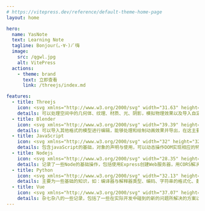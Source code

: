 ```yaml
---
# https://vitepress.dev/reference/default-theme-home-page
layout: home

hero:
  name: YasNote
  text: Learning Note
  tagline: Bonjour(｡･∀･)ﾉﾞ嗨
  image:
    src: /qgwl.jpg
    alt: VitePress
  actions:
    - theme: brand
      text: 立即查看
      link: /threejs/index.md

features:
  - title: Threejs
    icon: <svg xmlns="http://www.w3.org/2000/svg" width="31.63" height="32" viewBox="0 0 256 259"><path d="M.087 3.585C-.446 1.427 1.555-.5 3.691.116l62.23 17.916a2.94 2.94 0 0 1 1.578.455l122.73 35.334c.508.01 1.01.155 1.446.416l62.234 17.918c2.138.616 2.807 3.316 1.203 4.858l-187.8 180.649c-1.603 1.542-4.274.77-4.807-1.39L31.353 130.16a2.948 2.948 0 0 1-.098-.396Zm53.306 191.71l13.52 54.733l40.714-39.165l-54.234-15.568Zm41.938-43.284l-39.419 37.995l52.512 15.076l-13.093-53.071Zm5.851-.406l13.052 52.903l39.311-37.814l-52.363-15.089Zm-63.07-18.174l13.109 53.073l39.372-37.95l-52.481-15.123Zm103.704-26.278l-40.051 38.606l53.373 15.38l-13.322-53.986Zm5.612-1.373l13.322 53.984l40.161-38.631l-53.483-15.353ZM79.847 89.239l-40.137 38.64l53.471 15.407l-13.334-54.047Zm5.59-1.457l13.094 53.07l39.419-37.996l-52.512-15.074ZM22.385 69.759L35.71 123.71l40.108-38.612l-53.434-15.339Zm166.192-7.49l-39.419 37.995l52.512 15.076l-13.093-53.071Zm5.633-1.29l13.28 53.826l40.008-38.484l-53.288-15.342Zm-67.86-16.506L87.109 82.25l52.265 15.003l-13.023-52.78Zm5.601-1.419l13.112 53.134l39.43-38.007l-52.542-15.127ZM64.338 26.48L24.919 64.476L77.431 79.55L64.338 26.48Zm5.638-1.269l13.061 52.937l39.323-37.855l-52.384-15.082ZM6.894 7.05l13.323 53.935l40.022-38.577L6.894 7.05Z"/></svg>
    details: 可以处理空间中的几何体、纹理、材质、光、阴影，模拟物理效果以及导入自定义模型，此外还可以使用GLSL语言来编写着色器
  - title: Blender
    icon: <svg xmlns="http://www.w3.org/2000/svg" width="39.39" height="32" viewBox="0 0 256 208"><path fill="#FFF" d="M100.43 115.195c.931-16.606 9.062-31.235 21.33-41.606c12.03-10.186 28.222-16.412 45.89-16.412c17.65 0 33.843 6.226 45.882 16.412c12.258 10.37 20.39 25 21.33 41.588c.93 17.062-5.928 32.912-17.958 44.661c-12.267 11.951-29.716 19.45-49.254 19.45c-19.538 0-37.021-7.499-49.28-19.45c-12.039-11.75-18.88-27.6-17.94-44.643Z"/><path fill="#265787" d="M133.168 116.676c.477-8.52 4.65-16.027 10.944-21.348c6.173-5.226 14.481-8.421 23.547-8.421c9.056 0 17.365 3.195 23.542 8.421c6.29 5.321 10.462 12.828 10.944 21.34c.478 8.754-3.04 16.887-9.214 22.915c-6.294 6.132-15.247 9.98-25.272 9.98c-10.025 0-18.996-3.848-25.286-9.98c-6.177-6.028-9.687-14.161-9.205-22.907Z"/><path fill="#EA7600" d="M78.41 134.18c.06 3.34 1.125 9.834 2.724 14.904c3.359 10.733 9.057 20.663 16.986 29.413c8.137 8.995 18.156 16.22 29.73 21.349c12.164 5.387 25.344 8.132 39.034 8.11c13.668-.019 26.849-2.818 39.013-8.246c11.573-5.179 21.583-12.435 29.707-21.434c7.924-8.787 13.613-18.734 16.982-29.467c1.693-5.423 2.763-10.927 3.192-16.45a74.978 74.978 0 0 0-.528-16.336c-1.508-10.611-5.18-20.567-10.833-29.643c-5.17-8.34-11.834-15.641-19.759-21.787l.018-.013l-79.97-61.405c-.073-.054-.132-.112-.209-.162c-5.246-4.028-14.07-4.014-19.84.022c-5.834 4.082-6.502 10.833-1.31 15.09l-.022.023l33.355 27.124l-101.663.108h-.136c-8.403.01-16.48 5.523-18.08 12.49c-1.643 7.098 4.065 12.986 12.802 13.018l-.014.031l51.53-.1L9.167 141.4c-.117.086-.244.176-.352.262c-8.674 6.642-11.478 17.687-6.015 24.676c5.545 7.108 17.335 7.121 26.099.041l50.184-41.071s-.732 5.544-.673 8.872Zm128.955 18.566c-10.34 10.535-24.817 16.508-40.48 16.54c-15.687.027-30.163-5.893-40.503-16.409c-5.053-5.125-8.764-11.022-11.054-17.303a44.932 44.932 0 0 1-2.537-19.334c.546-6.462 2.47-12.625 5.54-18.202c3.016-5.481 7.17-10.435 12.3-14.625c10.05-8.19 22.847-12.625 36.23-12.643c13.398-.018 26.185 4.376 36.246 12.54c5.12 4.171 9.27 9.107 12.286 14.58a45.673 45.673 0 0 1 5.563 18.192a45.04 45.04 0 0 1-2.547 19.32c-2.294 6.3-5.992 12.197-11.044 17.344Z"/></svg>
    details: 可以导入其他格式的模型进行编辑，能够处理和绘制动画效果并导出，在这主要为Threejs导出可以使用的白模与烘焙好的UV展开
  - title: JavaScript
    icon: <svg xmlns="http://www.w3.org/2000/svg" width="32" height="32" viewBox="0 0 256 256"><path fill="#F7DF1E" d="M0 0h256v256H0V0Z"/><path d="m67.312 213.932l19.59-11.856c3.78 6.701 7.218 12.371 15.465 12.371c7.905 0 12.89-3.092 12.89-15.12v-81.798h24.057v82.138c0 24.917-14.606 36.259-35.916 36.259c-19.245 0-30.416-9.967-36.087-21.996m85.07-2.576l19.588-11.341c5.157 8.421 11.859 14.607 23.715 14.607c9.969 0 16.325-4.984 16.325-11.858c0-8.248-6.53-11.17-17.528-15.98l-6.013-2.58c-17.357-7.387-28.87-16.667-28.87-36.257c0-18.044 13.747-31.792 35.228-31.792c15.294 0 26.292 5.328 34.196 19.247l-18.732 12.03c-4.125-7.389-8.591-10.31-15.465-10.31c-7.046 0-11.514 4.468-11.514 10.31c0 7.217 4.468 10.14 14.778 14.608l6.014 2.577c20.45 8.765 31.963 17.7 31.963 37.804c0 21.654-17.012 33.51-39.867 33.51c-22.339 0-36.774-10.654-43.819-24.574"/></svg>
    details: 包含javaScript的基础，对象的声明与使用，可以动态操作DOM实现相应的特效，能够访问本地存储在浏览器中的数据，以及从ES6开始到现在的新特性
  - title: Nodejs
    icon: <svg xmlns="http://www.w3.org/2000/svg" width="28.35" height="32" viewBox="0 0 256 289"><path fill="#539E43" d="M128 288.464c-3.975 0-7.685-1.06-11.13-2.915l-35.247-20.936c-5.3-2.915-2.65-3.975-1.06-4.505c7.155-2.385 8.48-2.915 15.9-7.156c.796-.53 1.856-.265 2.65.265l27.032 16.166c1.06.53 2.385.53 3.18 0l105.74-61.217c1.06-.53 1.59-1.59 1.59-2.915V83.08c0-1.325-.53-2.385-1.59-2.915l-105.74-60.953c-1.06-.53-2.385-.53-3.18 0L20.405 80.166c-1.06.53-1.59 1.855-1.59 2.915v122.17c0 1.06.53 2.385 1.59 2.915l28.887 16.695c15.636 7.95 25.44-1.325 25.44-10.6V93.68c0-1.59 1.326-3.18 3.181-3.18h13.516c1.59 0 3.18 1.325 3.18 3.18v120.58c0 20.936-11.396 33.126-31.272 33.126c-6.095 0-10.865 0-24.38-6.625l-27.827-15.9C4.24 220.885 0 213.465 0 205.515V83.346C0 75.396 4.24 67.976 11.13 64L116.87 2.783c6.625-3.71 15.635-3.71 22.26 0L244.87 64C251.76 67.975 256 75.395 256 83.346v122.17c0 7.95-4.24 15.37-11.13 19.345L139.13 286.08c-3.445 1.59-7.42 2.385-11.13 2.385Zm32.596-84.009c-46.377 0-55.917-21.2-55.917-39.221c0-1.59 1.325-3.18 3.18-3.18h13.78c1.59 0 2.916 1.06 2.916 2.65c2.12 14.045 8.215 20.936 36.306 20.936c22.261 0 31.802-5.035 31.802-16.96c0-6.891-2.65-11.926-37.367-15.372c-28.886-2.915-46.907-9.275-46.907-32.33c0-21.467 18.02-34.187 48.232-34.187c33.921 0 50.617 11.66 52.737 37.101c0 .795-.265 1.59-.795 2.385c-.53.53-1.325 1.06-2.12 1.06h-13.78c-1.326 0-2.65-1.06-2.916-2.385c-3.18-14.575-11.395-19.345-33.126-19.345c-24.38 0-27.296 8.48-27.296 14.84c0 7.686 3.445 10.07 36.306 14.31c32.597 4.24 47.967 10.336 47.967 33.127c-.265 23.321-19.345 36.571-53.002 36.571Z"/></svg>
    details: 记录了一些Node的基础操作，包括使用Express创建Web服务器，用CORS解决中间件的跨域问题，用SQL操作数据库和利用JWT认证用户身份
  - title: Python
    icon: <svg xmlns="http://www.w3.org/2000/svg" width="32.13" height="32" viewBox="0 0 256 255"><defs><linearGradient id="svgIDa" x1="12.959%" x2="79.639%" y1="12.039%" y2="78.201%"><stop offset="0%" stop-color="#387EB8"/><stop offset="100%" stop-color="#366994"/></linearGradient><linearGradient id="svgIDb" x1="19.128%" x2="90.742%" y1="20.579%" y2="88.429%"><stop offset="0%" stop-color="#FFE052"/><stop offset="100%" stop-color="#FFC331"/></linearGradient></defs><path fill="url(#svgIDa)" d="M126.916.072c-64.832 0-60.784 28.115-60.784 28.115l.072 29.128h61.868v8.745H41.631S.145 61.355.145 126.77c0 65.417 36.21 63.097 36.21 63.097h21.61v-30.356s-1.165-36.21 35.632-36.21h61.362s34.475.557 34.475-33.319V33.97S194.67.072 126.916.072ZM92.802 19.66a11.12 11.12 0 0 1 11.13 11.13a11.12 11.12 0 0 1-11.13 11.13a11.12 11.12 0 0 1-11.13-11.13a11.12 11.12 0 0 1 11.13-11.13Z"/><path fill="url(#svgIDb)" d="M128.757 254.126c64.832 0 60.784-28.115 60.784-28.115l-.072-29.127H127.6v-8.745h86.441s41.486 4.705 41.486-60.712c0-65.416-36.21-63.096-36.21-63.096h-21.61v30.355s1.165 36.21-35.632 36.21h-61.362s-34.475-.557-34.475 33.32v56.013s-5.235 33.897 62.518 33.897Zm34.114-19.586a11.12 11.12 0 0 1-11.13-11.13a11.12 11.12 0 0 1 11.13-11.131a11.12 11.12 0 0 1 11.13 11.13a11.12 11.12 0 0 1-11.13 11.13Z"/></svg>
    details: 主要为一些基础的知识，如：编译器与解释器类型、编码、字符串的格式化、数据类型，包括元组、列表、集合、字典
  - title: Vue
    icon: <svg xmlns="http://www.w3.org/2000/svg" width="37.07" height="32" viewBox="0 0 256 221"><path fill="#41B883" d="M204.8 0H256L128 220.8L0 0h97.92L128 51.2L157.44 0h47.36Z"/><path fill="#41B883" d="m0 0l128 220.8L256 0h-51.2L128 132.48L50.56 0H0Z"/><path fill="#35495E" d="M50.56 0L128 133.12L204.8 0h-47.36L128 51.2L97.92 0H50.56Z"/></svg>
    details: 杂七杂八的一些记录，包括了一些在实际开发中碰到的新的问题所解决的方案以及一些新的知识，收集了一些面试的题目
---
```


